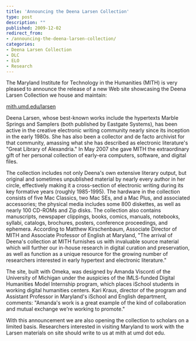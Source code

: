 ```yaml
---
title: 'Announcing the Deena Larsen Collection'
type: post
description: ""
published: 2009-12-02
redirect_from: 
- /announcing-the-deena-larsen-collection/
categories:
- Deena Larsen Collection
- DLC
- ELO
- Research
---
```

The Maryland Institute for Technology in the Humanities (MITH) is very pleased to announce the release of a new Web site showcasing the Deena Larsen Collection we house and maintain:

[mith.umd.edu/larsen](http://mith.umd.edu/research/deena-larsen-collection/)

Deena Larsen, whose best-known works include the hypertexts Marble Springs and Samplers (both published by Eastgate Systems), has been active in the creative electronic writing community nearly since its inception in the early 1980s. She has also been a collector and de facto archivist for that community, amassing what she has described as electronic literature's "Great Library of Alexandria." In May 2007 she gave MITH the extraordinary gift of her personal collection of early-era computers, software, and digital files.

The collection includes not only Deena's own extensive literary output, but original and sometimes unpublished material by nearly every author in her circle, effectively making it a cross-section of electronic writing during its key formative years (roughly 1985-1995). The hardware in the collection consists of five Mac Classics, two Mac SEs, and a Mac Plus, and associated accessories; the physical media includes some 800 diskettes, as well as nearly 100 CD-ROMs and Zip disks. The collection also contains manuscripts, newspaper clippings, books, comics, manuals, notebooks, syllabi, catalogs, brochures, posters, conference proceedings, and ephemera. According to Matthew Kirschenbaum, Associate Director of MITH and Associate Professor of English at Maryland, "The arrival of Deena's collection at MITH furnishes us with invaluable source material which will further our in-house research in digital curation and preservation, as well as function as a unique resource for the growing number of researchers interested in early hypertext and electronic literature."

The site, built with Omeka, was designed by Amanda Visconti of the University of Michigan under the auspicies of the IMLS-funded Digital Humanities Model Internship program, which places iSchool students in working digital humanities centers. Kari Kraus, director of the program and Assistant Professor in Maryland's iSchool and English department, comments: "Amanda's work is a great example of the kind of collaboration and mutual exchange we're working to promote."

With this announcement we are also opening the collection to scholars on a limited basis. Researchers interested in visiting Maryland to work with the Larsen materials on site should write to us at mith at umd dot edu.

